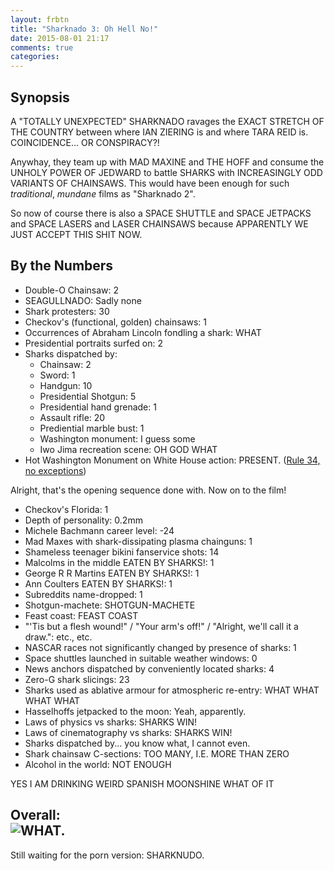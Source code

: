 ```yaml
---
layout: frbtn
title: "Sharknado 3: Oh Hell No!"
date: 2015-08-01 21:17
comments: true
categories:
---
```


## Synopsis

A "TOTALLY UNEXPECTED" SHARKNADO ravages the EXACT STRETCH OF THE COUNTRY between where IAN ZIERING is and where TARA REID is. COINCIDENCE... OR CONSPIRACY?!

Anywhay, they team up with MAD MAXINE and THE HOFF and consume the UNHOLY POWER OF JEDWARD to battle SHARKS with INCREASINGLY ODD VARIANTS OF CHAINSAWS. This would have been enough for such *traditional*, *mundane* films as "Sharknado 2".

So now of course there is also a SPACE SHUTTLE and SPACE JETPACKS and SPACE LASERS and LASER CHAINSAWS because APPARENTLY WE JUST ACCEPT THIS SHIT NOW.

## By the Numbers

* Double-O Chainsaw: 2
* SEAGULLNADO: Sadly none
* Shark protesters: 30
* Checkov's (functional, golden) chainsaws: 1
* Occurrences of Abraham Lincoln fondling a shark: WHAT
* Presidential portraits surfed on: 2
* Sharks dispatched by:
  * Chainsaw: 2
  * Sword: 1
  * Handgun: 10
  * Presidential Shotgun: 5
  * Presidential hand grenade: 1
  * Assault rifle: 20
  * Prediential marble bust: 1
  * Washington monument: I guess some
  * Iwo Jima recreation scene: OH GOD WHAT
* Hot Washington Monument on White House action: PRESENT. ([Rule 34, no exceptions](../the-three-musketeers-2011/))

Alright, that's the opening sequence done with. Now on to the film!

* Checkov's Florida: 1
* Depth of personality: 0.2mm
* Michele Bachmann career level: -24
* Mad Maxes with shark-dissipating plasma chainguns: 1
* Shameless teenager bikini fanservice shots: 14
* Malcolms in the middle EATEN BY SHARKS!: 1
* George R R Martins EATEN BY SHARKS!: 1
* Ann Coulters EATEN BY SHARKS!: 1
* Subreddits name-dropped: 1
* Shotgun-machete: SHOTGUN-MACHETE
* Feast coast: FEAST COAST
* "'Tis but a flesh wound!" / "Your arm's off!" / "Alright, we'll call it a draw.": etc., etc.
* NASCAR races not significantly changed by presence of sharks: 1
* Space shuttles launched in suitable weather windows: 0
* News anchors dispatched by conveniently located sharks: 4
* Zero-G shark slicings: 23
* Sharks used as ablative armour for atmospheric re-entry: WHAT WHAT WHAT WHAT
* Hasselhoffs jetpacked to the moon: Yeah, apparently.
* Laws of physics vs sharks: SHARKS WIN!
* Laws of cinematography vs sharks: SHARKS WIN!
* Sharks dispatched by... you know what, I cannot even.
* Shark chainsaw C-sections: TOO MANY, I.E. MORE THAN ZERO
* Alcohol in the world: NOT ENOUGH

YES I AM DRINKING WEIRD SPANISH MOONSHINE WHAT OF IT

## Overall: <br/>![WHAT.](//files.ianrenton.com/sites/filmreviews/sharknado3.gif)

Still waiting for the porn version: SHARKNUDO.
